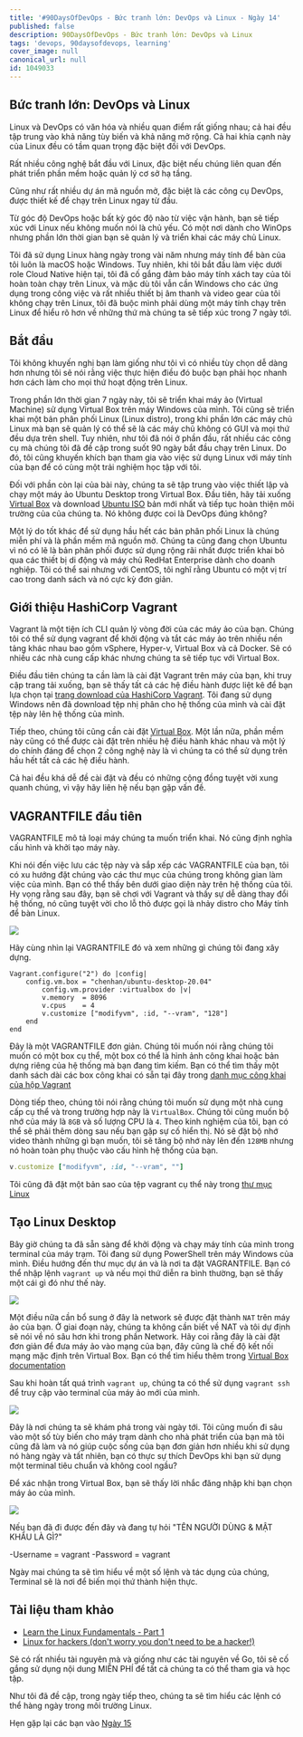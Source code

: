 ```yaml
---
title: '#90DaysOfDevOps - Bức tranh lớn: DevOps và Linux - Ngày 14'
published: false
description: 90DaysOfDevOps - Bức tranh lớn: DevOps và Linux
tags: 'devops, 90daysofdevops, learning'
cover_image: null
canonical_url: null
id: 1049033
---
```


## Bức tranh lớn: DevOps và Linux

Linux và DevOps có văn hóa và nhiều quan điểm rất giống nhau; cả hai đều tập trung vào khả năng tùy biến và khả năng mở rộng. Cả hai khía cạnh này của Linux đều có tầm quan trọng đặc biệt đối với DevOps.

Rất nhiều công nghệ bắt đầu với Linux, đặc biệt nếu chúng liên quan đến phát triển phần mềm hoặc quản lý cơ sở hạ tầng.

Cũng như rất nhiều dự án mã nguồn mở, đặc biệt là các công cụ DevOps, được thiết kế để chạy trên Linux ngay từ đầu.

Từ góc độ DevOps hoặc bất kỳ góc độ nào từ việc vận hành, bạn sẽ tiếp xúc với Linux nếu không muốn nói là chủ yếu. Có một nơi dành cho WinOps nhưng phần lớn thời gian bạn sẽ quản lý và triển khai các máy chủ Linux.

Tôi đã sử dụng Linux hàng ngày trong vài năm nhưng máy tính để bàn của tôi luôn là macOS hoặc Windows. Tuy nhiên, khi tôi bắt đầu làm việc dưới role Cloud Native hiện tại, tôi đã cố gắng đảm bảo máy tính xách tay của tôi hoàn toàn chạy trên Linux, và mặc dù tôi vẫn cần Windows cho các ứng dụng trong công việc và rất nhiều thiết bị âm thanh và video gear của tôi không chạy trên Linux, tôi đã buộc mình phải dùng một máy tính chạy trên Linux để hiểu rõ hơn về những thứ mà chúng ta sẽ tiếp xúc trong 7 ngày tới.

## Bắt đầu

Tôi không khuyến nghị bạn làm giống như tôi vì có nhiều tùy chọn dễ dàng hơn nhưng tôi sẽ nói rằng việc thực hiện điều đó buộc bạn phải học nhanh hơn cách làm cho mọi thứ hoạt động trên Linux.

Trong phần lớn thời gian 7 ngày này, tôi sẽ triển khai máy ảo (Virtual Machine) sử dụng Virtual Box trên máy Windows của mình. Tôi cũng sẽ triển khai một bản phân phối Linux (Linux distro), trong khi phần lớn các máy chủ Linux mà bạn sẽ quản lý có thể sẽ là các máy chủ không có GUI và mọi thứ đều dựa trên shell. Tuy nhiên, như tôi đã nói ở phần đầu, rất nhiều các công cụ mà chúng tôi đã đề cập trong suốt 90 ngày bắt đầu chạy trên Linux. Do đó, tôi cũng khuyến khích bạn tham gia vào việc sử dụng Linux với máy tính của bạn để có cùng một trải nghiệm học tập với tôi.

Đối với phần còn lại của bài này, chúng ta sẽ tập trung vào việc thiết lập và chạy một máy ảo Ubuntu Desktop trong Virtual Box. Đầu tiên, hãy tải xuống [Virtual Box](https://www.virtualbox.org/) và download [Ubuntu ISO](https://ubuntu.com/download) bản mới nhất và tiếp tục hoàn thiện môi trường của của chúng ta. Nó không được coi là DevOps đúng không?

Một lý do tốt khác để sử dụng hầu hết các bản phân phối Linux là chúng miễn phí và là phần mềm mã nguồn mở. Chúng ta cũng đang chọn Ubuntu vì nó có lẽ là bản phân phối được sử dụng rộng rãi nhất được triển khai bỏ qua các thiết bị di động và máy chủ RedHat Enterprise dành cho doanh nghiệp. Tôi có thể sai nhưng với CentOS, tôi nghĩ rằng Ubuntu có một vị trí cao trong danh sách và nó cực kỳ đơn giản.

## Giới thiệu HashiCorp Vagrant

Vagrant là một tiện ích CLI quản lý vòng đời của các máy ảo của bạn. Chúng tôi có thể sử dụng vagrant để khởi động và tắt các máy ảo trên nhiều nền tảng khác nhau bao gồm vSphere, Hyper-v, Virtual Box và cả Docker. Sẽ có nhiều các nhà cung cấp khác nhưng chúng ta sẽ tiếp tục với Virtual Box.

Điều đầu tiên chúng ta cần làm là cài đặt Vagrant trên máy của bạn, khi truy cập trang tải xuống, bạn sẽ thấy tất cả các hệ điều hành được liệt kê để bạn lựa chọn tại [trang download của HashiCorp Vagrant](https://www.vagrantup.com/downloads). Tôi đang sử dụng Windows nên đã download tệp nhị phân cho hệ thống của mình và cài đặt tệp này lên hệ thống của mình.

Tiếp theo, chúng tôi cũng cần cài đặt [Virtual Box](https://www.virtualbox.org/wiki/Downloads). Một lần nữa, phần mềm này cũng có thể được cài đặt trên nhiều hệ điều hành khác nhau và một lý do chính đáng để chọn 2 công nghệ này là vì chúng ta có thể sử dụng trên hầu hết tất cả các hệ điều hành.

Cả hai đều khá dễ đề cài đặt và đều có những cộng đồng tuyệt vời xung quanh chúng, vì vậy hãy liên hệ nếu bạn gặp vấn đề.

## VAGRANTFILE đầu tiên

VAGRANTFILE mô tả loại máy chúng ta muốn triển khai. Nó cũng định nghĩa cấu hình và khởi tạo máy này.

Khi nói đến việc lưu các tệp này và sắp xếp các VAGRANTFILE của bạn, tôi có xu hướng đặt chúng vào các thư mục của chúng trong không gian làm việc của mình. Bạn có thể thấy bên dưới giao diện này trên hệ thống của tôi. Hy vọng rằng sau đây, bạn sẽ chơi với Vagrant và thấy sự dễ dàng thay đổi hệ thống, nó cũng tuyệt vời cho lỗ thỏ được gọi là nhảy distro cho Máy tính để bàn Linux.

![](../../Days/Images/Day14_Linux1.png)

Hãy cùng nhìn lại VAGRANTFILE đó và xem những gì chúng tôi đang xây dựng.

```ruby:Vagrantfile
Vagrant.configure("2") do |config|
    config.vm.box = "chenhan/ubuntu-desktop-20.04"
        config.vm.provider :virtualbox do |v|
        v.memory  = 8096
        v.cpus    = 4
        v.customize ["modifyvm", :id, "--vram", "128"]
    end
end
```

Đây là một VAGRANTFILE đơn giản. Chúng tôi muốn nói rằng chúng tôi muốn có một box cụ thể, một box có thể là hình ảnh công khai hoặc bản dựng riêng của hệ thống mà bạn đang tìm kiếm. Bạn có thể tìm thấy một danh sách dài các box công khai có sẵn tại đây trong [danh mục công khai của hộp Vagrant](https://app.vagrantup.com/boxes/search)

Dòng tiếp theo, chúng tôi nói rằng chúng tôi muốn sử dụng một nhà cung cấp cụ thể và trong trường hợp này là `VirtualBox`. Chúng tôi cũng muốn bộ nhớ của máy là `8GB` và số lượng CPU là `4`. Theo kinh nghiệm của tôi, bạn có thể sẽ phải thêm dòng sau nếu bạn gặp sự cố hiển thị. Nó sẽ đặt bộ nhớ video thành những gì bạn muốn, tôi sẽ tăng bộ nhớ này lên đến `128MB` nhưng nó hoàn toàn phụ thuộc vào cấu hình hệ thống của bạn.

```ruby
v.customize ["modifyvm", :id, "--vram", ""]
```

Tôi cũng đã đặt một bản sao của tệp vagrant cụ thể này trong [thư mục Linux](../../Days/Linux/VAGRANTFILE)

## Tạo Linux Desktop

Bây giờ chúng ta đã sẵn sàng để khởi động và chạy máy tính của mình trong terminal của máy trạm. Tôi đang sử dụng PowerShell trên máy Windows của mình. Điều hướng đến thư mục dự án và là nơi ta đặt VAGRANTFILE. Bạn có thể nhập lệnh `vagrant up` và nếu mọi thứ diễn ra bình thường, bạn sẽ thấy một cái gì đó như thế này.

![](../../Days/Images/Day14_Linux2.png)

Một điều nữa cần bổ sung ở đây là network sẽ được đặt thành `NAT` trên máy ảo của bạn. Ở giai đoạn này, chúng ta không cần biết về NAT và tôi dự định sẽ nói về nó sâu hơn khi trong phần Network. Hãy coi rằng đây là cài đặt đơn giản để đưa máy ảo vào mạng của bạn, đây cũng là chế độ kết nối mạng mặc định trên Virtual Box. Bạn có thể tìm hiểu thêm trong [Virtual Box documentation](https://www.virtualbox.org/manual/ch06.html#network_nat)

Sau khi hoàn tất quá trình `vagrant up`, chúng ta có thể sử dụng `vagrant ssh` để truy cập vào terminal của máy ảo mới của mình.

![](../../Days/Images/Day14_Linux3.png)

Đây là nơi chúng ta sẽ khám phá trong vài ngày tới. Tôi cũng muốn đi sâu vào một số tùy biến cho máy trạm dành cho nhà phát triển của bạn mà tôi cũng đã làm và nó giúp cuộc sống của bạn đơn giản hơn nhiều khi sử dụng nó hàng ngày và tất nhiên, bạn có thực sự thích DevOps khi bạn sử dụng một terminal tiêu chuẩn và không cool ngầu?

Để xác nhận trong Virtual Box, bạn sẽ thấy lời nhắc đăng nhập khi bạn chọn máy ảo của mình.

![](../../Days/Images/Day14_Linux4.png)

Nếu bạn đã đi được đến đây và đang tự hỏi "TÊN NGƯỜI DÙNG & MẬT KHẨU LÀ GÌ?"

-Username = vagrant
-Password = vagrant

Ngày mai chúng ta sẽ tìm hiểu về một số lệnh và tác dụng của chúng, Terminal sẽ là nơi để biến mọi thứ thành hiện thực.

## Tài liệu tham khảo

- [Learn the Linux Fundamentals - Part 1](https://www.youtube.com/watch?v=kPylihJRG70)
- [Linux for hackers (don't worry you don't need to be a hacker!)](https://www.youtube.com/watch?v=VbEx7B_PTOE)

Sẽ có rất nhiều tài nguyên mà và giống như các tài nguyên về Go, tôi sẽ cố gắng sử dụng nội dung MIỄN PHÍ để tất cả chúng ta có thể tham gia và học tập.

Như tôi đã đề cập, trong ngày tiếp theo, chúng ta sẽ tìm hiểu các lệnh có thể hàng ngày trong môi trường Linux.

Hẹn gặp lại các bạn vào [Ngày 15](day15.md)
